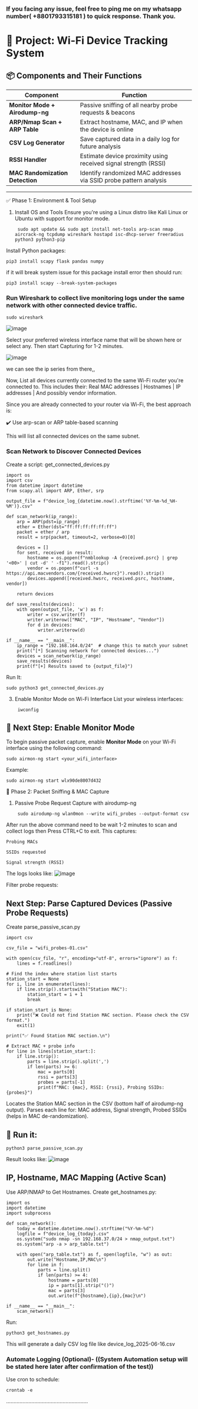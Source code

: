 ### If you facing any issue, feel free to ping me on my whatsapp number( +8801793315181 ) to quick response. Thank you. 

# 🔧 Project: Wi-Fi Device Tracking System

## 📦 Components and Their Functions

| **Component**                   | **Function**                                                       |
| ------------------------------ | ------------------------------------------------------------------ |
| **Monitor Mode + Airodump-ng** | Passive sniffing of all nearby probe requests & beacons            |
| **ARP/Nmap Scan + ARP Table**  | Extract hostname, MAC, and IP when the device is online            |
| **CSV Log Generator**          | Save captured data in a daily log for future analysis              |
| **RSSI Handler**    | Estimate device proximity using received signal strength (RSSI)    |
| **MAC Randomization Detection**| Identify randomized MAC addresses via SSID probe pattern analysis  |

---

✅ Phase 1: Environment & Tool Setup
1. Install OS and Tools
Ensure you're using a Linux distro like Kali Linux or Ubuntu with support for monitor mode.

        sudo apt update && sudo apt install net-tools arp-scan nmap aircrack-ng tcpdump wireshark hostapd isc-dhcp-server freeradius python3 python3-pip
Install Python packages:
   
    pip3 install scapy flask pandas numpy
if it will break system issue for this package install error then should run:
```
pip3 install scapy --break-system-packages
```
### Run Wireshark to collect live monitoring logs under the same network with other connected device traffic.
```
sudo wireshark
```
![image](https://github.com/user-attachments/assets/e6c83c1a-0de3-4d01-9eec-5970f16d4395)

Select your preferred wireless interface name that will be shown here or select any. Then start Capturing for 1-2 minutes. 

![image](https://github.com/user-attachments/assets/09b6ff64-4b3c-408f-aefa-db85d0168ab1)

we can see the ip series from there,,

Now, List all devices currently connected to the same Wi-Fi router you're connected to. This includes their: Real MAC addresses | Hostnames | IP addresses | And possibly vendor information.

Since you are already connected to your router via Wi-Fi, the best approach is:

✔️ Use arp-scan or ARP table-based scanning

This will list all connected devices on the same subnet.

### Scan Network to Discover Connected Devices

Create a script: get_connected_devices.py
```
import os
import csv
from datetime import datetime
from scapy.all import ARP, Ether, srp

output_file = f"device_log_{datetime.now().strftime('%Y-%m-%d_%H-%M')}.csv"

def scan_network(ip_range):
    arp = ARP(pdst=ip_range)
    ether = Ether(dst="ff:ff:ff:ff:ff:ff")
    packet = ether / arp
    result = srp(packet, timeout=2, verbose=0)[0]

    devices = []
    for sent, received in result:
        hostname = os.popen(f"nmblookup -A {received.psrc} | grep '<00>' | cut -d' ' -f1").read().strip()
        vendor = os.popen(f"curl -s https://api.macvendors.com/{received.hwsrc}").read().strip()
        devices.append([received.hwsrc, received.psrc, hostname, vendor])

    return devices

def save_results(devices):
    with open(output_file, 'w') as f:
        writer = csv.writer(f)
        writer.writerow(["MAC", "IP", "Hostname", "Vendor"])
        for d in devices:
            writer.writerow(d)

if __name__ == "__main__":
    ip_range = "192.168.164.0/24"  # change this to match your subnet
    print("[*] Scanning network for connected devices...")
    devices = scan_network(ip_range)
    save_results(devices)
    print(f"[+] Results saved to {output_file}")
```
Run It:
```
sudo python3 get_connected_devices.py
```

3. Enable Monitor Mode on Wi-Fi Interface
List your wireless interfaces:

        iwconfig

## 🔸 Next Step: Enable Monitor Mode

To begin passive packet capture, enable **Monitor Mode** on your Wi-Fi interface using the following command:

```
sudo airmon-ng start <your_wifi_interface>
```
Example:
````
sudo airmon-ng start wlx90de8007d432
````

📡 Phase 2: Packet Sniffing & MAC Capture
1. Passive Probe Request Capture with airodump-ng

        sudo airodump-ng wlan0mon --write wifi_probes --output-format csv

After run the above command need to be wait 1-2 minutes to scan and collect logs then Press CTRL+C to exit. This captures:

    Probing MACs

    SSIDs requested

    Signal strength (RSSI)

The logs looks like:
![image](https://github.com/user-attachments/assets/e9291f62-9228-494d-84d7-c2ee53ff362c)

Filter probe requests:

## Next Step: Parse Captured Devices (Passive Probe Requests)
Create parse_passive_scan.py

````
import csv

csv_file = "wifi_probes-01.csv"

with open(csv_file, "r", encoding="utf-8", errors="ignore") as f:
    lines = f.readlines()

# Find the index where station list starts
station_start = None
for i, line in enumerate(lines):
    if line.strip().startswith("Station MAC"):
        station_start = i + 1
        break

if station_start is None:
    print("❌ Could not find Station MAC section. Please check the CSV format.")
    exit(1)

print("✅ Found Station MAC section.\n")

# Extract MAC + probe info
for line in lines[station_start:]:
    if line.strip():
        parts = line.strip().split(',')
        if len(parts) >= 6:
            mac = parts[0]
            rssi = parts[3]
            probes = parts[-1]
            print(f"MAC: {mac}, RSSI: {rssi}, Probing SSIDs: {probes}")
````

Locates the Station MAC section in the CSV (bottom half of airodump-ng output). Parses each line for: MAC address, Signal strength, Probed SSIDs (helps in MAC de-randomization).

## 🧪 Run it:
````
python3 parse_passive_scan.py
````
Result looks like:
![image](https://github.com/user-attachments/assets/24a0a0a6-482c-4fb8-a609-bcaf800fdd3e)


## IP, Hostname, MAC Mapping (Active Scan)

Use ARP/NMAP to Get Hostnames. Create get_hostnames.py:

````
import os
import datetime
import subprocess

def scan_network():
    today = datetime.datetime.now().strftime("%Y-%m-%d")
    logfile = f"device_log_{today}.csv"
    os.system("sudo nmap -sn 192.168.37.0/24 > nmap_output.txt")
    os.system("arp -a > arp_table.txt")
    
    with open("arp_table.txt") as f, open(logfile, "w") as out:
        out.write("Hostname,IP,MAC\n")
        for line in f:
            parts = line.split()
            if len(parts) >= 4:
                hostname = parts[0]
                ip = parts[1].strip("()")
                mac = parts[3]
                out.write(f"{hostname},{ip},{mac}\n")

if __name__ == "__main__":
    scan_network()
````
Run:
````
python3 get_hostnames.py
````
This will generate a daily CSV log file like device_log_2025-06-16.csv

### Automate Logging (Optional)- ((System Automation setup will be stated here later after confirmation of the test))

Use cron to schedule:
````
crontab -e
````

.......................................................

